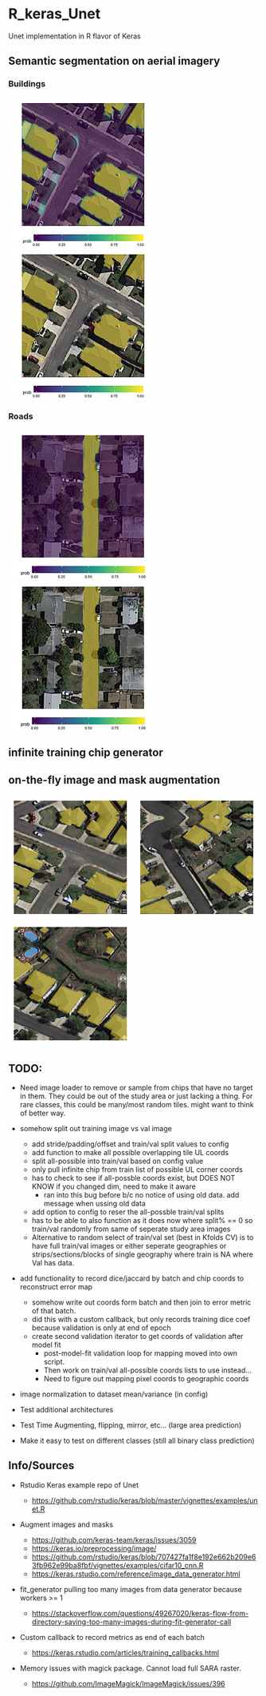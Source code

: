 # R_keras_Unet
Unet implementation in R flavor of Keras


## Semantic segmentation on aerial imagery


### Buildings
![Alt text](images/example_prob.png?raw=true "Title") ![Alt text](images/example_mask.png?raw=true "Title")


### Roads
![Alt text](images/Roads_prob.png?raw=true "Title") ![Alt text](images/roads_mask.png?raw=true "Title")

## infinite training chip generator

## on-the-fly image and mask augmentation
![Alt text](images/augment1.png?raw=true "Title") ![Alt text](images/augment2.png?raw=true "Title") ![Alt text](images/augment3.png?raw=true "Title")


## TODO:

* Need image loader to remove or sample from chips that have no target in them. They could be out of the study area or just lacking a thing.  For rare classes, this could be many/most random tiles. might want to think of better way.
* somehow split out training image vs val image
  * add stride/padding/offset and train/val split values to config
  * add function to make all possible overlapping tile UL coords
  * split all-possible into train/val based on config value
  * only pull infinite chip from train list of possible UL corner coords
  * has to check to see if all-possble coords exist, but DOES NOT KNOW if you changed dim, need to make it aware
    * ran into this bug before b/c no notice of using old data. add message when ussing old data
  * add option to config to reser the all-possble train/val splits
  * has to be able to also function as it does now where split% == 0 so train/val randomly from same of seperate study area images
  * Alternative to random select of train/val set (best in Kfolds CV) is to have full train/val images or either seperate geographies or strips/sections/blocks of single geography where train is NA where Val has data.
  
* add functionality to record dice/jaccard by batch and chip coords to reconstruct error map
  * somehow write out coords form batch and then join to error metric of that batch.
  * did this with a custom callback, but only records training dice coef because validation is only at end of epoch
  * create second validation iterator to get coords of validation after model fit
    * post-model-fit validation loop for mapping moved into own script. 
    * Then work on train/val all-possible coords lists to use instead...
    * Need to figure out mapping pixel coords to geographic coords
  
* image normalization to dataset mean/variance (in config)

* Test additional architectures

* Test Time Augmenting, flipping, mirror, etc... (large area prediction)

* Make it easy to test on different classes (still all binary class prediction)



## Info/Sources


* Rstudio Keras example repo of Unet
  * https://github.com/rstudio/keras/blob/master/vignettes/examples/unet.R
  
* Augment images and masks
  * https://github.com/keras-team/keras/issues/3059
  * https://keras.io/preprocessing/image/
  * https://github.com/rstudio/keras/blob/707427fa1f8e192e662b209e63fb962e99ba8fbf/vignettes/examples/cifar10_cnn.R
  * https://keras.rstudio.com/reference/image_data_generator.html

* fit_generator pulling too many images from data generator because workers >= 1
  * https://stackoverflow.com/questions/49267020/keras-flow-from-directory-saving-too-many-images-during-fit-generator-call
  
* Custom callback to record metrics as end of each batch
  * https://keras.rstudio.com/articles/training_callbacks.html

* Memory issues with magick package. Cannot load full SARA raster.
  * https://github.com/ImageMagick/ImageMagick/issues/396
  

  